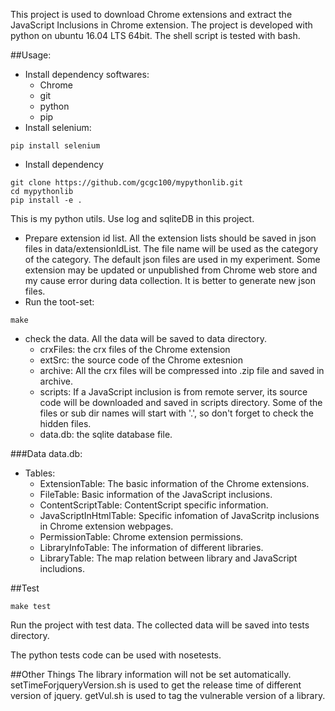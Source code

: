 This project is used to download Chrome extensions and extract the JavaScript Inclusions in Chrome extension.
The project is developed with python on ubuntu 16.04 LTS 64bit.
The shell script is tested with bash.

##Usage:
* Install dependency softwares:
    * Chrome
    * git
    * python
    * pip
* Install selenium:
```
pip install selenium
```
* Install dependency
```
git clone https://github.com/gcgc100/mypythonlib.git
cd mypythonlib
pip install -e .
```
This is my python utils. Use log and sqliteDB in this project.
* Prepare extension id list. All the extension lists should be saved in json files in data/extensionIdList. The file name will be used as the category of the category.
The default json files are used in my experiment.
Some extension may be updated or unpublished from Chrome web store and my cause error during data collection.
It is better to generate new json files.
* Run the toot-set:
```
make
```
* check the data. All the data will be saved to data directory.
    * crxFiles: the crx files of the Chrome extension
    * extSrc: the source code of the Chrome extesnion
    * archive: All the crx files will be compressed into .zip file and saved in archive.
    * scripts: If a JavaScript inclusion is from remote server, its source code will be downloaded and saved in scripts directory. Some of the files or sub dir names will start with '.', so don't forget to check the hidden files.
    * data.db: the sqlite database file.


###Data
data.db:
* Tables:
    * ExtensionTable: The basic information of the Chrome extensions.
    * FileTable: Basic information of the JavaScript inclusions.
    * ContentScriptTable: ContentScript specific information.
    * JavaScriptInHtmlTable: Specific infomation of JavaScritp inclusions in Chrome extension webpages.
    * PermissionTable: Chrome extension permissions.
    * LibraryInfoTable: The information of different libraries.
    * LibraryTable: The map relation between library and JavaScript includions.


##Test
```
make test
```
Run the project with test data. The collected data will be saved into tests directory.

The python tests code can be used with nosetests.

##Other Things
The library information will not be set automatically.
setTimeForjqueryVersion.sh is used to get the release time of different version of jquery.
getVul.sh is used to tag the vulnerable version of a library.
